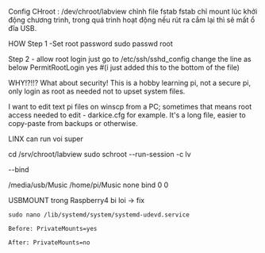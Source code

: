 Config CHroot : /dev/chroot/labview chỉnh file fstab
fstab chỉ mount lúc khởi động chương trình, trong quá trình hoạt động nếu rút ra cắm lại thì sẽ mất ổ đĩa USB.









HOW
Step 1 -Set root password
sudo passwd root

Step 2 - allow root login
just go to /etc/ssh/sshd_config change the line as below
PermitRootLogin yes #(i just added this to the bottom of the file)

WHY!?!!?
What about security! This is a hobby learning pi, not a secure pi, only login as root as needed not to upset system files.

I want to edit text pi files on winscp from a PC; sometimes that means root access needed to edit - darkice.cfg for example. It's a long file, easier to copy-paste from backups or otherwise.


LINX can run voi super

cd /srv/chroot/labview
sudo schroot --run-session -c lv


--bind

/media/usb/Music /home/pi/Music none bind 0 0

USBMOUNT trong Raspberry4 bi loi -> fix

```
sudo nano /lib/systemd/system/systemd-udevd.service

Before: PrivateMounts=yes

After: PrivateMounts=no
```